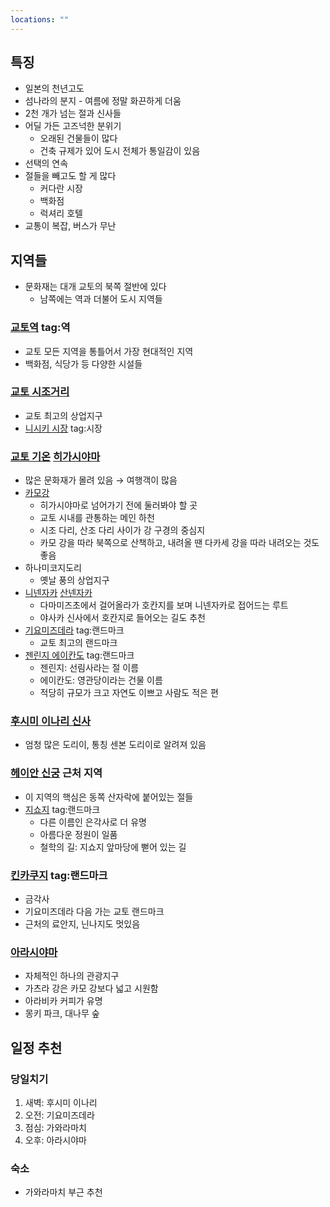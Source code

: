 ```yaml
---
locations: ""
---
```

## 특징
- 일본의 천년고도
- 섬나라의 분지 - 여름에 정말 화끈하게 더움
- 2천 개가 넘는 절과 신사들
- 어딜 가든 고즈넉한 분위기
	- 오래된 건물들이 많다
	- 건축 규제가 있어 도시 전체가 통일감이 있음
- 선택의 연속
- 절들을 빼고도 할 게 많다
	- 커다란 시장
	- 백화점
	- 럭셔리 호텔
- 교통이 복잡, 버스가 무난

## 지역들
- 문화재는 대개 교토의 북쪽 절반에 있다
	- 남쪽에는 역과 더불어 도시 지역들

### [교토역](geo:34.985849,135.7587667) tag:역 
- 교토 모든 지역을 통틀어서 가장 현대적인 지역
- 백화점, 식당가 등 다양한 시설들

### [교토 시조거리](geo:35.0024081,135.7597178)
- 교토 최고의 상업지구
- [니시키 시장](geo:35.0050258,135.764723) tag:시장 

### [교토 기온](geo:35.0037816,135.777245) [히가시야마](geo:35.0094258,135.7798758)
- 많은 문화재가 몰려 있음 → 여행객이 많음
- [카모강](geo:34.98149722143858,135.7568430578226)
	- 히가시야마로 넘어가기 전에 둘러봐야 할 곳
	- 교토 시내를 관통하는 메인 하천
	- 시조 다리, 산조 다리 사이가 강 구경의 중심지
	- 카모 강을 따라 북쪽으로 산책하고, 내려올 땐 다카세 강을 따라 내려오는 것도 좋음
- 하나미코지도리
	- 옛날 풍의 상업지구
- [니넨자카](geo:34.9981744,135.7808578) [산넨자카](geo:34.9966644,135.781008)
	- 다마미즈초에서 걸어올라가 호칸지를 보며 니넨자카로 접어드는 루트
	- 야사카 신사에서 호칸지로 들어오는 길도 추천
- [기요미즈데라](geo:34.9946662,135.784661) tag:랜드마크 
	- 교토 최고의 랜드마크
- [젠린지 에이칸도](geo:35.01458119999999,135.7943607) tag:랜드마크 
	- 젠린지: 선림사라는 절 이름
	- 에이칸도: 영관당이라는 건물 이름
	- 적당히 규모가 크고 자연도 이쁘고 사람도 적은 편

### [후시미 이나리 신사](geo:34.9676945,135.7791876)
- 엄청 많은 도리이, 통칭 센본 도리이로 알려져 있음

### [헤이안 신궁](geo:35.0159823,135.7824263) 근처 지역
- 이 지역의 핵심은 동쪽 산자락에 붙어있는 절들
- [지쇼지](geo:35.0270213,135.7982058) tag:랜드마크 
	- 다른 이름인 은각사로 더 유명
	- 아름다운 정원이 일품
	- 철학의 길: 지쇼지 앞마당에 뻗어 있는 길

### [킨카쿠지](geo:35.03937,135.7292431) tag:랜드마크 
- 금각사
- 기요미즈데라 다음 가는 교토 랜드마크
- 근처의 료안지, 닌나지도 멋있음

### [아라시야마](geo:35.009449,135.666773)
- 자체적인 하나의 관광지구
- 가츠라 강은 카모 강보다 넓고 시원함
- 아라비카 커피가 유명
- 몽키 파크, 대나무 숲

## 일정 추천
### 당일치기
1. 새벽: 후시미 이나리
2. 오전: 기요미즈데라
3. 점심: 가와라마치
4. 오후: 아라시야마
### 숙소
- 가와라마치 부근 추천
